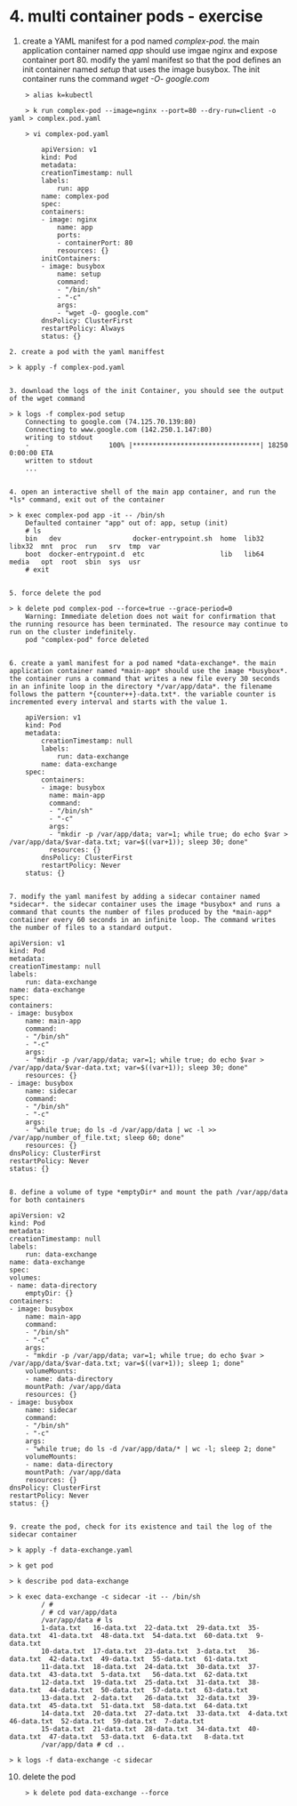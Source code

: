 # 4. multi container pods - exercise

1. create a YAML manifest for a pod named *complex-pod*. the main application container named *app* should use imgae nginx and expose container port 80. modify the yaml manifest so that the pod defines an init container named *setup* that uses the image busybox. The init container runs the command *wget -O- google.com*

```
    > alias k=kubectl 

    > k run complex-pod --image=nginx --port=80 --dry-run=client -o yaml > complex.pod.yaml

    > vi complex-pod.yaml

        apiVersion: v1
        kind: Pod
        metadata:
        creationTimestamp: null
        labels:
            run: app
        name: complex-pod
        spec:
        containers:
        - image: nginx
            name: app
            ports:
            - containerPort: 80
            resources: {}
        initContainers:
        - image: busybox
            name: setup
            command:
            - "/bin/sh"
            - "-c"
            args:
            - "wget -O- google.com"
        dnsPolicy: ClusterFirst
        restartPolicy: Always
        status: {}

2. create a pod with the yaml maniffest

```
    > k apply -f complex-pod.yaml
```

3. download the logs of the init Container, you should see the output of the wget command

``` 
    > k logs -f complex-pod setup
        Connecting to google.com (74.125.70.139:80)
        Connecting to www.google.com (142.250.1.147:80)
        writing to stdout
        -                    100% |********************************| 18250  0:00:00 ETA
        written to stdout
        ...
```

4. open an interactive shell of the main app container, and run the *ls* command, exit out of the container

```
    > k exec complex-pod app -it -- /bin/sh
        Defaulted container "app" out of: app, setup (init)
        # ls
        bin   dev                  docker-entrypoint.sh  home  lib32  libx32  mnt  proc  run   srv  tmp  var
        boot  docker-entrypoint.d  etc                   lib   lib64  media   opt  root  sbin  sys  usr
        # exit
```

5. force delete the pod

```
    > k delete pod complex-pod --force=true --grace-period=0
        Warning: Immediate deletion does not wait for confirmation that the running resource has been terminated. The resource may continue to run on the cluster indefinitely.
        pod "complex-pod" force deleted
```

6. create a yaml manifest for a pod named *data-exchange*. the main application container named *main-app* should use the image *busybox*. the container runs a command that writes a new file every 30 seconds in an infinite loop in the directory */var/app/data*. the filename follows the pattern *{counter++}-data.txt*. the variable counter is incremented every interval and starts with the value 1. 

```
        apiVersion: v1
        kind: Pod
        metadata:
            creationTimestamp: null
            labels:
                run: data-exchange
            name: data-exchange
        spec:
            containers:
            - image: busybox
              name: main-app
              command:
              - "/bin/sh"
              - "-c"
              args:
              - "mkdir -p /var/app/data; var=1; while true; do echo $var > /var/app/data/$var-data.txt; var=$((var+1)); sleep 30; done"
              resources: {}
            dnsPolicy: ClusterFirst
            restartPolicy: Never
        status: {}

```

7. modify the yaml manifest by adding a sidecar container named *sidecar*. the sidecar container uses the image *busybox* and runs a command that counts the number of files produced by the *main-app* contaiiner every 60 seconds in an infinite loop. The command writes the number of files to a standard output. 

``` 
    apiVersion: v1
    kind: Pod
    metadata:
    creationTimestamp: null
    labels:
        run: data-exchange
    name: data-exchange
    spec:
    containers:
    - image: busybox
        name: main-app
        command:
        - "/bin/sh"
        - "-c"
        args:
        - "mkdir -p /var/app/data; var=1; while true; do echo $var > /var/app/data/$var-data.txt; var=$((var+1)); sleep 30; done"
        resources: {}
    - image: busybox
        name: sidecar
        command:
        - "/bin/sh"
        - "-c"
        args:
        - "while true; do ls -d /var/app/data | wc -l >> /var/app/number_of_file.txt; sleep 60; done"
        resources: {}
    dnsPolicy: ClusterFirst
    restartPolicy: Never
    status: {}

```

8. define a volume of type *emptyDir* and mount the path /var/app/data for both containers

```
    apiVersion: v2
    kind: Pod
    metadata:
    creationTimestamp: null
    labels:
        run: data-exchange
    name: data-exchange
    spec:
    volumes:
    - name: data-directory
        emptyDir: {}
    containers:
    - image: busybox
        name: main-app
        command:
        - "/bin/sh"
        - "-c"
        args:
        - "mkdir -p /var/app/data; var=1; while true; do echo $var > /var/app/data/$var-data.txt; var=$((var+1)); sleep 1; done"
        volumeMounts:
        - name: data-directory
        mountPath: /var/app/data
        resources: {}
    - image: busybox
        name: sidecar
        command:
        - "/bin/sh"
        - "-c"
        args:
        - "while true; do ls -d /var/app/data/* | wc -l; sleep 2; done"
        volumeMounts:
        - name: data-directory
        mountPath: /var/app/data
        resources: {}
    dnsPolicy: ClusterFirst
    restartPolicy: Never
    status: {}

```

9. create the pod, check for its existence and tail the log of the sidecar container

```
    > k apply -f data-exchange.yaml

    > k get pod

    > k describe pod data-exchange

    > k exec data-exchange -c sidecar -it -- /bin/sh
            / # 
            / # cd var/app/data
            /var/app/data # ls
            1-data.txt   16-data.txt  22-data.txt  29-data.txt  35-data.txt  41-data.txt  48-data.txt  54-data.txt  60-data.txt  9-data.txt
            10-data.txt  17-data.txt  23-data.txt  3-data.txt   36-data.txt  42-data.txt  49-data.txt  55-data.txt  61-data.txt
            11-data.txt  18-data.txt  24-data.txt  30-data.txt  37-data.txt  43-data.txt  5-data.txt   56-data.txt  62-data.txt
            12-data.txt  19-data.txt  25-data.txt  31-data.txt  38-data.txt  44-data.txt  50-data.txt  57-data.txt  63-data.txt
            13-data.txt  2-data.txt   26-data.txt  32-data.txt  39-data.txt  45-data.txt  51-data.txt  58-data.txt  64-data.txt
            14-data.txt  20-data.txt  27-data.txt  33-data.txt  4-data.txt   46-data.txt  52-data.txt  59-data.txt  7-data.txt
            15-data.txt  21-data.txt  28-data.txt  34-data.txt  40-data.txt  47-data.txt  53-data.txt  6-data.txt   8-data.txt
            /var/app/data # cd ..

    > k logs -f data-exchange -c sidecar 


10. delete the pod

```
    > k delete pod data-exchange --force
```